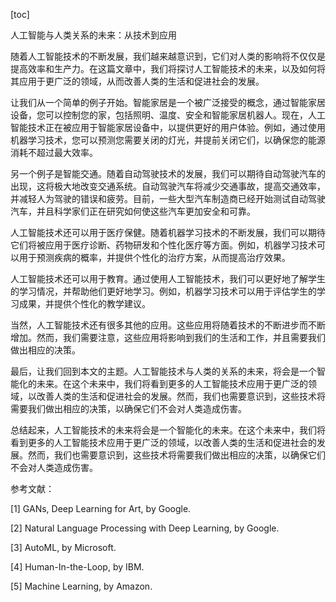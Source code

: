 
[toc]                    
                
                
人工智能与人类关系的未来：从技术到应用

随着人工智能技术的不断发展，我们越来越意识到，它们对人类的影响将不仅仅是提高效率和生产力。在这篇文章中，我们将探讨人工智能技术的未来，以及如何将其应用于更广泛的领域，从而改善人类的生活和促进社会的发展。

让我们从一个简单的例子开始。智能家居是一个被广泛接受的概念，通过智能家居设备，您可以控制您的家，包括照明、温度、安全和智能家居机器人。现在，人工智能技术正在被应用于智能家居设备中，以提供更好的用户体验。例如，通过使用机器学习技术，您可以预测您需要关闭的灯光，并提前关闭它们，以确保您的能源消耗不超过最大效率。

另一个例子是智能交通。随着自动驾驶技术的发展，我们可以期待自动驾驶汽车的出现，这将极大地改变交通系统。自动驾驶汽车将减少交通事故，提高交通效率，并减轻人为驾驶的错误和疲劳。目前，一些大型汽车制造商已经开始测试自动驾驶汽车，并且科学家们正在研究如何使这些汽车更加安全和可靠。

人工智能技术还可以用于医疗保健。随着机器学习技术的不断发展，我们可以期待它们将被应用于医疗诊断、药物研发和个性化医疗等方面。例如，机器学习技术可以用于预测疾病的概率，并提供个性化的治疗方案，从而提高治疗效果。

人工智能技术还可以用于教育。通过使用人工智能技术，我们可以更好地了解学生的学习情况，并帮助他们更好地学习。例如，机器学习技术可以用于评估学生的学习成果，并提供个性化的教学建议。

当然，人工智能技术还有很多其他的应用。这些应用将随着技术的不断进步而不断增加。然而，我们需要注意，这些应用将影响到我们的生活和工作，并且需要我们做出相应的决策。

最后，让我们回到本文的主题。人工智能技术与人类的关系的未来，将会是一个智能化的未来。在这个未来中，我们将看到更多的人工智能技术应用于更广泛的领域，以改善人类的生活和促进社会的发展。然而，我们也需要意识到，这些技术将需要我们做出相应的决策，以确保它们不会对人类造成伤害。

总结起来，人工智能技术的未来将会是一个智能化的未来。在这个未来中，我们将看到更多的人工智能技术应用于更广泛的领域，以改善人类的生活和促进社会的发展。然而，我们也需要意识到，这些技术将需要我们做出相应的决策，以确保它们不会对人类造成伤害。

参考文献：

[1] GANs, Deep  Learning for Art, by Google.

[2] Natural Language Processing with Deep Learning, by Google.

[3] AutoML, by Microsoft.

[4] Human-In-the-Loop, by IBM.

[5] Machine Learning, by Amazon.

